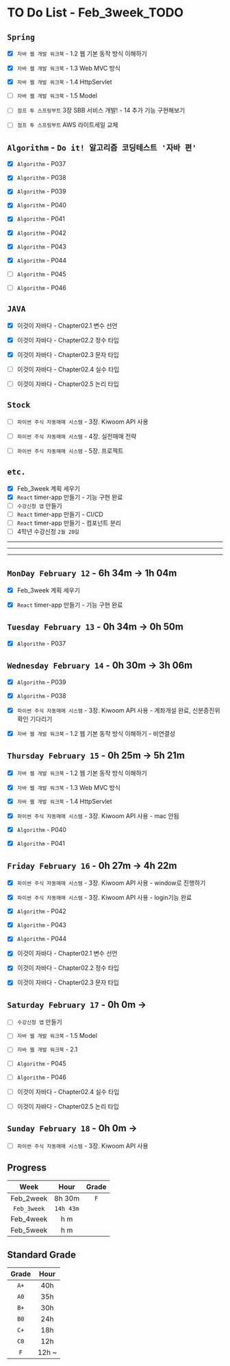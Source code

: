 # TO Do List - Feb_3week_TODO


## `Spring`
- [x] `자바 웹 개발 워크북` - 1.2 웹 기본 동작 방식 이해하기
- [x] `자바 웹 개발 워크북` - 1.3 Web MVC 방식
- [x] `자바 웹 개발 워크북` - 1.4 HttpServlet
- [ ] `자바 웹 개발 워크북` - 1.5 Model
- [ ] `점프 투 스프링부트` 3장 SBB 서비스 개발! - 14 추가 기능 구현해보기
- [ ] `점프 투 스프링부트` AWS 라이트세일 교체


## `Algorithm` - `Do it! 알고리즘 코딩테스트 '자바 편'`
- [x] `Algorithm` - P037
- [x] `Algorithm` - P038
- [x] `Algorithm` - P039
- [x] `Algorithm` - P040
- [x] `Algorithm` - P041
- [x] `Algorithm` - P042
- [x] `Algorithm` - P043
- [x] `Algorithm` - P044
- [ ] `Algorithm` - P045
- [ ] `Algorithm` - P046


## `JAVA`
- [x] 이것이 자바다 - Chapter02.1 변수 선언
- [x] 이것이 자바다 - Chapter02.2 정수 타입
- [x] 이것이 자바다 - Chapter02.3 문자 타입
- [ ] 이것이 자바다 - Chapter02.4 실수 타입
- [ ] 이것이 자바다 - Chapter02.5 논리 타입


## `Stock`
- [ ] `파이썬 주식 자동매매 시스템` - 3장. Kiwoom API 사용
- [ ] `파이썬 주식 자동매매 시스템` - 4장. 실전매매 전략
- [ ] `파이썬 주식 자동매매 시스템` - 5장. 프로젝트



## `etc.`
- [x] Feb_3week 계획 세우기
- [x] `React` timer-app 만들기 - 기능 구현 완료
- [ ] `수강신청 앱` 만들기
- [ ] `React` timer-app 만들기 - CI/CD
- [ ] `React` timer-app 만들기 - 컴포넌트 분리
- [ ] 4학년 수강신청 `2월 20일`

---
---
---

## `MonDay February 12` - 6h 34m -> 1h 04m
- [x] Feb_3week 계획 세우기
- [x] `React` timer-app 만들기 - 기능 구현 완료


## `Tuesday February 13` - 0h 34m -> 0h 50m
- [x] `Algorithm` - P037


## `Wednesday February 14` - 0h 30m -> 3h 06m
- [x] `Algorithm` - P039
- [x] `Algorithm` - P038
- [x] `파이썬 주식 자동매매 시스템` - 3장. Kiwoom API 사용 - 계좌개설 완료, 신분증진위확인 기다리기
- [x] `자바 웹 개발 워크북` - 1.2 웹 기본 동작 방식 이해하기 - 비연결성


## `Thursday February 15` - 0h 25m -> 5h 21m
- [x] `자바 웹 개발 워크북` - 1.2 웹 기본 동작 방식 이해하기
- [x] `자바 웹 개발 워크북` - 1.3 Web MVC 방식
- [x] `자바 웹 개발 워크북` - 1.4 HttpServlet
- [x] `파이썬 주식 자동매매 시스템` - 3장. Kiwoom API 사용 - mac 안됨
- [x] `Algorithm` - P040
- [x] `Algorithm` - P041


## `Friday February 16` - 0h 27m -> 4h 22m
- [x] `파이썬 주식 자동매매 시스템` - 3장. Kiwoom API 사용 - window로 진행하기
- [x] `파이썬 주식 자동매매 시스템` - 3장. Kiwoom API 사용 - login기능 완료
- [x] `Algorithm` - P042
- [x] `Algorithm` - P043
- [x] `Algorithm` - P044
- [x] 이것이 자바다 - Chapter02.1 변수 선언
- [x] 이것이 자바다 - Chapter02.2 정수 타입
- [x] 이것이 자바다 - Chapter02.3 문자 타입


## `Saturday February 17` - 0h 0m ->
- [ ] `수강신청 앱` 만들기
- [ ] `자바 웹 개발 워크북` - 1.5 Model
- [ ] `자바 웹 개발 워크북` - 2.1
- [ ] `Algorithm` - P045
- [ ] `Algorithm` - P046
- [ ] 이것이 자바다 - Chapter02.4 실수 타입
- [ ] 이것이 자바다 - Chapter02.5 논리 타입


## `Sunday February 18` - 0h 0m ->
- [ ] `파이썬 주식 자동매매 시스템` - 3장. Kiwoom API 사용


## Progress
| Week | Hour | Grade |
|:---:|:---:|:---:|
|Feb_2week|8h 30m|`F`|
|`Feb_3week`|`14h 43m`||
|Feb_4week|h m||
|Feb_5week|h m||


## Standard Grade
| Grade | Hour |
|:---:|:---:|
|`A+`|40h|
|`A0`|35h|
|`B+`|30h|
|`B0`|24h|
|`C+`|18h|
|`C0`|12h|
|`F`|12h ~|
